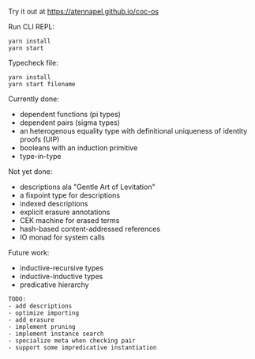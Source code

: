 Try it out at https://atennapel.github.io/coc-os

Run CLI REPL:
```
yarn install
yarn start
```

Typecheck file:
```
yarn install
yarn start filename
```

Currently done:
- dependent functions (pi types)
- dependent pairs (sigma types)
- an heterogenous equality type with definitional uniqueness of identity proofs (UIP)
- booleans with an induction primitive
- type-in-type

Not yet done:
- descriptions ala "Gentle Art of Levitation"
- a fixpoint type for descriptions
- indexed descriptions
- explicit erasure annotations
- CEK machine for erased terms
- hash-based content-addressed references
- IO monad for system calls

Future work:
- inductive-recursive types
- inductive-inductive types
- predicative hierarchy

```
TODO:
- add descriptions
- optimize importing
- add erasure
- implement pruning
- implement instance search
- specialize meta when checking pair
- support some impredicative instantiation
```

